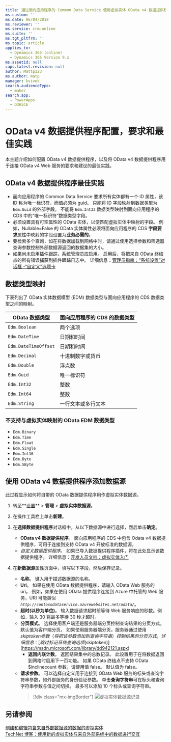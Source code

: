 ```yaml
---
title: 通过面向应用程序的 Common Data Service 使用虚拟实体 OData v4 数据提供程序 | MicrosoftDocs
ms.custom: ''
ms.date: 06/04/2018
ms.reviewer: ''
ms.service: crm-online
ms.suite: ''
ms.tgt_pltfrm: ''
ms.topic: article
applies_to:
  - Dynamics 365 (online)
  - Dynamics 365 Version 9.x
ms.assetid: null
caps.latest.revision: null
author: Mattp123
ms.author: matp
manager: kvivek
search.audienceType:
  - maker
search.app:
  - PowerApps
  - D365CE
---
```


# <a name="odata-v4-data-provider-configuration-requirements-and-best-practices"></a>OData v4 数据提供程序配置，要求和最佳实践

本主题介绍如何配置 OData v4 数据提供程序，以及将 OData v4 数据提供程序用于连接 OData v4 Web 服务的要求和建议的最佳实践。 

## <a name="odata-v4-data-provider-best-practices"></a>OData v4 数据提供程序最佳实践

- 面向应用程序的 Common Data Service 要求所有实体都有一个 ID 属性，该 ID 称为唯一标识符，而值必须为 guid。  只能将 ID 字段映射到数据类型为 `Edm.Guid` 的外部字段。  不能将 `Edm.Int32` 数据类型映射到面向应用程序的 CDS 中的“唯一标识符”数据类型字段。
-  必须设置具有可空属性的 OData 实体，以便匹配虚拟实体中映射的字段。 例如，Nullable=False 的 OData 实体属性必须将面向应用程序的 CDS **字段要求**属性中映射的字段设置为**业务必需的**。 
- 要检索多个查询，如在将数据加载到网格中时，请通过使用选择参数和筛选器查询参数控制外部数据源返回的数据集的大小。
- 如果尚未启用插件跟踪，系统管理员应启用。 启用后，将把来自 OData 终结点的所有错误捕获到插件跟踪日志中。 详细信息：[管理员指南：“系统设置”对话框 -“自定义”选项卡](/dynamics365/customer-engagement/admin/system-settings-dialog-box-customization-tab) 

## <a name="data-type-mapping"></a>数据类型映射

下表列出了 OData 实体数据模型 (EDM) 数据类型与面向应用程序的 CDS 数据类型之间的映射。 

|OData 数据类型|面向应用程序的 CDS 的数据类型  |
|---------|---------|
|`Edm.Boolean`|两个选项|
|`Edm.DateTime`|日期和时间|
|`Edm.DateTimeOffset`|日期和时间|
|`Edm.Decimal`|十进制数字或货币|
|`Edm.Double`|浮点数|
|`Edm.Guid`|唯一标识符|
|`Edm.Int32`|整数|
|`Edm.Int64`|整数|
|`Edm.String`|一行文本或多行文本|


### <a name="odata-edm-data-types-that-are-not-supported-for-mapping-with-virtual-entities"></a>不支持与虚拟实体映射的 OData EDM 数据类型 

- `Edm.Binary `
- `Edm.Time` 
- `Edm.Float `
- `Edm.Single` 
- `Edm.Int16` 
- `Edm.Byte` 
- `Edm.SByte`

 
## <a name="add-a-data-source-using-the-odata-v4-data-provider"></a>使用 OData v4 数据提供程序添加数据源

此过程显示如何将自带的 OData 数据提供程序用作虚拟实体数据源。   
  
1. 转至**[设置](../model-driven-apps/advanced-navigation.md#settings)** > **管理** > **虚拟实体数据源**。  
1. 在操作工具栏上单击**新建**。  
1. 在**选择数据提供程序**对话框中，从以下数据源中进行选择，然后单击**确定**。  
  
    - **OData v4 数据提供程序**。 面向应用程序的 CDS 中包含 Odata v4 数据提供程序，可用于连接到支持 OData v4 开放标准的数据源。  
    - *自定义数据提供程序*。 如果已导入数据提供程序插件，将在此处显示该数据提供程序。 详细信息：[开发人员文档：虚拟实体入门](/dynamics365/customer-engagement/developer/virtual-entities/get-started-ve)  
    
1. 在**新数据源**属性页面中，填写以下字段，然后保存记录。  
  
    - **名称**。 键入用于描述数据源的名称。  
    - **Uri**。 如果在使用 OData 数据提供程序，请输入 OData Web 服务的 uri。 例如，如果在使用 OData 提供程序连接到 Azure 中托管的 Web 服务，URI 可能类似 *`http://contosodataservice.azurewebsites.net/odata/`*。  
    - **超时(以秒为单位)**。 输入数据请求超时前等待 Web 服务响应的秒数。例如，输入 30 将最多等待 30 秒才超时。  
    - **分页模式**。 选择使用客户端还是服务器端分页控制查询结果的分页方式。 默认值为客户端分页。 如果使用服务器端分页，服务器通过使用 $skiptoken 参数（将把该参数添加到查询字符串）控制结果的分页方式。 详细信息：[跳过标记系统查询选项 ($skiptoken)](https://msdn.microsoft.com/library/dd942121.aspx)  
        -  **返回内联计数**。 返回结果集中的总数记录。 此设置用于在将数据返回到网格时启用下一页功能。 如果 OData 终结点不支持 OData $inclinecount 参数，请使用值 false。 默认值为 false。
    - **请求参数**。 可以选择自定义用于连接到 OData Web 服务的标头或查询字符串参数，如外部服务的身份验证参数。 单击**查询字符串**可在标头和查询字符串参数与值之间切换。 最多可以添加 10 个标头或查询字符串。 
        > [!div class="mx-imgBorder"] 
        > ![虚拟实体数据源记录](media/virtual-entity-data-source.png) 


## <a name="see-also"></a>另请参阅  

[创建和编辑包含来自外部数据源的数据的虚拟实体](create-edit-virtual-entities.md) <br/>
[TechNet 博客：使用新的虚拟实体与来自外部系统中的数据进行交互](https://blogs.technet.microsoft.com/lystavlen/2017/09/08/virtual-entities/)
